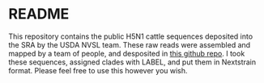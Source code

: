 # README 


This repository contains the public H5N1 cattle sequences deposited into the SRA by the USDA NVSL team. These raw reads were assembled and mapped by a team of people, and desposited in [this github repo](https://github.com/andersen-lab/avian-influenza/tree/master). I took these sequences, assigned clades with LABEL, and put them in Nextstrain format. Please feel free to use this however you wish.  
